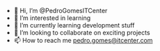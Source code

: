- 👋 Hi, I’m @PedroGomesITCenter
- 👀 I’m interested in learning
- 🌱 I’m currently learning development stuff
- 💞️ I’m looking to collaborate on exciting projects
- 📫 How to reach me pedro.gomes@itcenter.com

<!---
PedroGomesITCenter/PedroGomesITCenter is a ✨ special ✨ repository because its `README.md` (this file) appears on your GitHub profile.
You can click the Preview link to take a look at your changes.
--->
